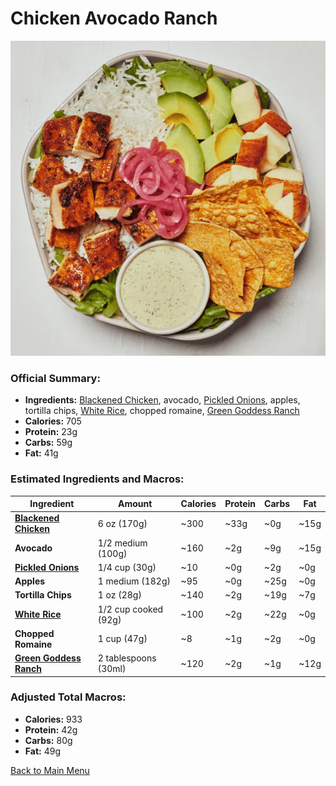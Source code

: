 # Chicken Avocado Ranch

![Chicken Avocado Ranch](../Images/Chicken_Avocado_Ranch.png)

### Official Summary:
- **Ingredients:** [Blackened Chicken](../Meats_Proteins/Blackened_Chicken.md), avocado, [Pickled Onions](../Fermented_Vegetables/Pickled_Onions.md), apples, tortilla chips, [White Rice](../Grains_Carbs/White_Rice.md), chopped romaine, [Green Goddess Ranch](../Sauces_Dressings/Green_Goddess_Ranch.md)
- **Calories:** 705
- **Protein:** 23g
- **Carbs:** 59g
- **Fat:** 41g

### Estimated Ingredients and Macros:

| Ingredient                         | Amount                  | Calories | Protein | Carbs | Fat |
|------------------------------------|-------------------------|----------|---------|-------|-----|
| **[Blackened Chicken](../Meats_Proteins/Blackened_Chicken.md)**              | 6 oz (170g)             | ~300     | ~33g    | ~0g   | ~15g|
| **Avocado**                        | 1/2 medium (100g)       | ~160     | ~2g     | ~9g   | ~15g|
| **[Pickled Onions](../Fermented_Vegetables/Pickled_Onions.md)**                 | 1/4 cup (30g)           | ~10      | ~0g     | ~2g   | ~0g |
| **Apples**                         | 1 medium (182g)         | ~95      | ~0g     | ~25g  | ~0g |
| **Tortilla Chips**                 | 1 oz (28g)              | ~140     | ~2g     | ~19g  | ~7g |
| **[White Rice](../Grains_Carbs/White_Rice.md)**                     | 1/2 cup cooked (92g)    | ~100     | ~2g     | ~22g  | ~0g |
| **Chopped Romaine**                | 1 cup (47g)             | ~8       | ~1g     | ~2g   | ~0g |
| **[Green Goddess Ranch](../Sauces_Dressings/Green_Goddess_Ranch.md)**            | 2 tablespoons (30ml)    | ~120     | ~2g     | ~1g   | ~12g|

### Adjusted Total Macros:

- **Calories:** 933
- **Protein:** 42g
- **Carbs:** 80g
- **Fat:** 49g

[Back to Main Menu](../README.md)